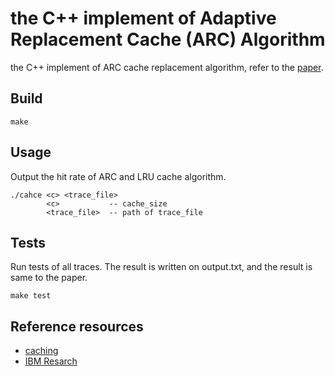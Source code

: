 # the C++ implement of Adaptive Replacement Cache (ARC) Algorithm

the C++ implement of ARC cache replacement algorithm, refer to the [paper](https://www.usenix.org/conference/fast-03/arc-self-tuning-low-overhead-replacement-cache).

## Build
``make``

## Usage
Output the hit rate of ARC and LRU cache algorithm.
```
./cahce <c> <trace_file>
        <c>           -- cache_size
        <trace_file>  -- path of trace_file
```

## Tests
Run tests of all traces. The result is written on output.txt, and the result is same to the paper.

``make test``

## Reference resources
* [caching](https://github.com/djblue/caching)
* [IBM Resarch](https://researcher.watson.ibm.com/researcher/view_person_subpage.php?id=4700)
